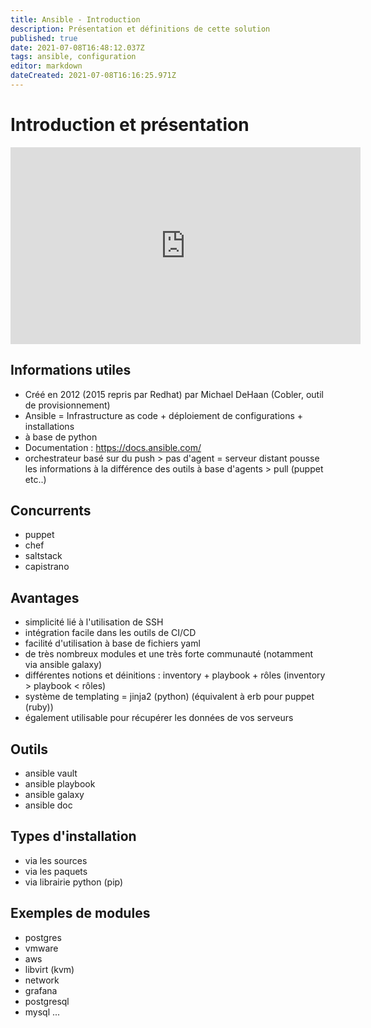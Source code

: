 ```yaml
---
title: Ansible - Introduction
description: Présentation et définitions de cette solution
published: true
date: 2021-07-08T16:48:12.037Z
tags: ansible, configuration
editor: markdown
dateCreated: 2021-07-08T16:16:25.971Z
---
```


# Introduction et présentation

<div class="video-responsive">
<iframe width="560" height="315" src="https://www.youtube.com/embed/Cisg9bLhLkk" title="YouTube video player" frameborder="0" allow="accelerometer; autoplay; clipboard-write; encrypted-media; gyroscope; picture-in-picture" allowfullscreen></iframe>
</div>

## Informations utiles
- Créé en 2012 (2015 repris par Redhat) par Michael DeHaan (Cobler, outil de provisionnement)
- Ansible = Infrastructure as code + déploiement de configurations + installations
- à base de python
- Documentation : https://docs.ansible.com/
- orchestrateur basé sur du push > pas d'agent = serveur distant pousse les informations à la différence des outils à base d'agents > pull (puppet etc..)

## Concurrents
* puppet
* chef
* saltstack
* capistrano

## Avantages
- simplicité lié à l'utilisation de SSH
- intégration facile dans les outils de CI/CD
- facilité d'utilisation à base de fichiers yaml
- de très nombreux modules et une très forte communauté (notamment via ansible galaxy)
- différentes notions et déinitions : inventory + playbook + rôles (inventory > playbook < rôles)
- système de templating = jinja2 (python) (équivalent à erb pour puppet (ruby))
- également utilisable pour récupérer les données de vos serveurs

## Outils
* ansible vault
* ansible playbook
* ansible galaxy
* ansible doc

## Types d'installation
* via les sources
* via les paquets
* via librairie python (pip)

## Exemples de modules
* postgres
* vmware
* aws
* libvirt (kvm)
* network
* grafana
* postgresql
* mysql
...
